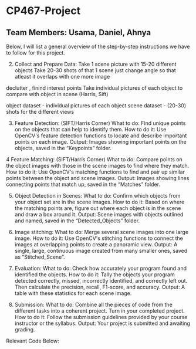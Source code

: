 # CP467-Project
## Team Members: Usama, Daniel, Ahnya

Below, I will list a general overview of the step-by-step instructions we have to follow for this project.


2. Collect and Prepare Data:
Take 1 scene picture with 15-20 different objects
Take 20-30 shots of that 1 scene
just change angle so that atleast it overlaps with one more image

declutter , finind interest points
Take individual pictures of each object to compare with object in scene (Harris, Sift)

object dataset - individual pictures of each object
scene dataset - (20-30) shots for the different views

3. Feature Detection: (SIFT/Harris Corner)
What to do: Find unique points on the objects that can help to identify them.
How to do it: Use OpenCV's feature detection functions to locate and describe important points on each image.
Output: Images showing important points on the objects, saved in the “Keypoints” folder.


4 Feature Matching: (SIFT/Harris Corner)
What to do: Compare points on the object images with those in the scene images to find where they match.
How to do it: Use OpenCV's matching functions to find and pair up similar points between the object and scene images.
Output: Images showing lines connecting points that match up, saved in the “Matches” folder.

5. Object Detection in Scenes: 
What to do: Confirm which objects from your object set are in the scene images.
How to do it: Based on where the matching points are, figure out where each object is in the scene and draw a box around it.
Output: Scene images with objects outlined and named, saved in the “Detected_Objects” folder.

6. Image stitching: 
What to do: Merge several scene images into one large image.
How to do it: Use OpenCV's stitching functions to connect the images at overlapping points to create a panoramic view.
Output: A single, large, continuous image created from many smaller ones, saved as “Stitched_Scene”.

7. Evaluation:
What to do: Check how accurately your program found and identified the objects.
How to do it: Tally the objects your program detected correctly, missed, incorrectly identified, and correctly left out. Then calculate the precision, recall, F1-score, and accuracy.
Output: A table with these statistics for each scene image.

8. Submission:
What to do: Combine all the pieces of code from the different tasks into a coherent project. Turn in your completed project.
How to do it: Follow the submission guidelines provided by your course instructor or the syllabus.
Output: Your project is submitted and awaiting grading.



Relevant Code Below:

